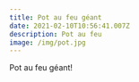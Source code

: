 ```yaml
---
title: Pot au feu géant
date: 2021-02-10T10:56:41.007Z
description: Pot au feu
image: /img/pot.jpg
---
```

Pot au feu géant!